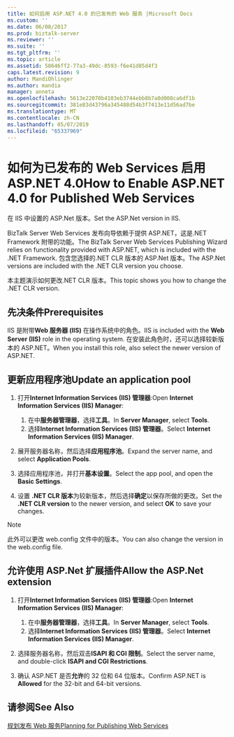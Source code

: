 ```yaml
---
title: 如何启用 ASP.NET 4.0 的已发布的 Web 服务 |Microsoft Docs
ms.custom: ''
ms.date: 06/08/2017
ms.prod: biztalk-server
ms.reviewer: ''
ms.suite: ''
ms.tgt_pltfrm: ''
ms.topic: article
ms.assetid: 58646ff2-77a3-49dc-8593-f6e41d85d4f3
caps.latest.revision: 9
author: MandiOhlinger
ms.author: mandia
manager: anneta
ms.openlocfilehash: 5613e22070b4103eb3744ebb8b7a0d008ca6df1b
ms.sourcegitcommit: 381e83d43796a345488d54b3f7413e11d56ad7be
ms.translationtype: MT
ms.contentlocale: zh-CN
ms.lasthandoff: 05/07/2019
ms.locfileid: "65337969"
---
```

# <a name="how-to-enable-aspnet-40-for-published-web-services"></a><span data-ttu-id="04ced-102">如何为已发布的 Web Services 启用 ASP.NET 4.0</span><span class="sxs-lookup"><span data-stu-id="04ced-102">How to Enable ASP.NET 4.0 for Published Web Services</span></span>
<span data-ttu-id="04ced-103">在 IIS 中设置的 ASP.Net 版本。</span><span class="sxs-lookup"><span data-stu-id="04ced-103">Set the ASP.Net version in IIS.</span></span>

<span data-ttu-id="04ced-104">BizTalk Server Web Services 发布向导依赖于提供 ASP.NET，这是.NET Framework 附带的功能。</span><span class="sxs-lookup"><span data-stu-id="04ced-104">The BizTalk Server Web Services Publishing Wizard relies on functionality provided with ASP.NET, which is included with the .NET Framework.</span></span> <span data-ttu-id="04ced-105">包含您选择的.NET CLR 版本的 ASP.Net 版本。</span><span class="sxs-lookup"><span data-stu-id="04ced-105">The ASP.Net versions are included with the .NET CLR version you choose.</span></span> 

<span data-ttu-id="04ced-106">本主题演示如何更改.NET CLR 版本。</span><span class="sxs-lookup"><span data-stu-id="04ced-106">This topic shows you how to change the .NET CLR version.</span></span> 

## <a name="prerequisites"></a><span data-ttu-id="04ced-107">先决条件</span><span class="sxs-lookup"><span data-stu-id="04ced-107">Prerequisites</span></span>

<span data-ttu-id="04ced-108">IIS 是附带**Web 服务器 (IIS)** 在操作系统中的角色。</span><span class="sxs-lookup"><span data-stu-id="04ced-108">IIS is included with the **Web Server (IIS)** role in the operating system.</span></span> <span data-ttu-id="04ced-109">在安装此角色时，还可以选择较新版本的 ASP.NET。</span><span class="sxs-lookup"><span data-stu-id="04ced-109">When you install this role, also select the newer version of ASP.NET.</span></span> 
  
## <a name="update-an-application-pool"></a><span data-ttu-id="04ced-110">更新应用程序池</span><span class="sxs-lookup"><span data-stu-id="04ced-110">Update an application pool</span></span>
  
1.  <span data-ttu-id="04ced-111">打开**Internet Information Services (IIS) 管理器**:</span><span class="sxs-lookup"><span data-stu-id="04ced-111">Open **Internet Information Services (IIS) Manager**:</span></span>

    1. <span data-ttu-id="04ced-112">在中**服务器管理器**，选择**工具**。</span><span class="sxs-lookup"><span data-stu-id="04ced-112">In **Server Manager**, select **Tools**.</span></span>
    2. <span data-ttu-id="04ced-113">选择**Internet Information Services (IIS) 管理器**。</span><span class="sxs-lookup"><span data-stu-id="04ced-113">Select **Internet Information Services (IIS) Manager**.</span></span>
  
2.  <span data-ttu-id="04ced-114">展开服务器名称，然后选择**应用程序池**。</span><span class="sxs-lookup"><span data-stu-id="04ced-114">Expand the server name, and select **Application Pools**.</span></span>  
  
3.  <span data-ttu-id="04ced-115">选择应用程序池，并打开**基本设置**。</span><span class="sxs-lookup"><span data-stu-id="04ced-115">Select the app pool, and open the **Basic Settings**.</span></span>  
  
4. <span data-ttu-id="04ced-116">设置 **.NET CLR 版本**为较新版本，然后选择**确定**以保存所做的更改。</span><span class="sxs-lookup"><span data-stu-id="04ced-116">Set the **.NET CLR version** to the newer version, and select **OK** to save your changes.</span></span>  

> [!NOTE]
> <span data-ttu-id="04ced-117">此外可以更改 web.config 文件中的版本。</span><span class="sxs-lookup"><span data-stu-id="04ced-117">You can also change the version in the web.config file.</span></span>
 
## <a name="allow-the-aspnet-extension"></a><span data-ttu-id="04ced-118">允许使用 ASP.Net 扩展插件</span><span class="sxs-lookup"><span data-stu-id="04ced-118">Allow the ASP.Net extension</span></span>
  
1.  <span data-ttu-id="04ced-119">打开**Internet Information Services (IIS) 管理器**:</span><span class="sxs-lookup"><span data-stu-id="04ced-119">Open **Internet Information Services (IIS) Manager**:</span></span>

    1. <span data-ttu-id="04ced-120">在中**服务器管理器**，选择**工具**。</span><span class="sxs-lookup"><span data-stu-id="04ced-120">In **Server Manager**, select **Tools**.</span></span>
    2. <span data-ttu-id="04ced-121">选择**Internet Information Services (IIS) 管理器**。</span><span class="sxs-lookup"><span data-stu-id="04ced-121">Select **Internet Information Services (IIS) Manager**.</span></span>
  
2.  <span data-ttu-id="04ced-122">选择服务器名称，然后双击**ISAPI 和 CGI 限制**。</span><span class="sxs-lookup"><span data-stu-id="04ced-122">Select the server name, and double-click **ISAPI and CGI Restrictions**.</span></span>  
  
3. <span data-ttu-id="04ced-123">确认 ASP.NET 是否**允许**的 32 位和 64 位版本。</span><span class="sxs-lookup"><span data-stu-id="04ced-123">Confirm ASP.NET is **Allowed** for the 32-bit and 64-bit versions.</span></span>  
  
## <a name="see-also"></a><span data-ttu-id="04ced-124">请参阅</span><span class="sxs-lookup"><span data-stu-id="04ced-124">See Also</span></span>  
 [<span data-ttu-id="04ced-125">规划发布 Web 服务</span><span class="sxs-lookup"><span data-stu-id="04ced-125">Planning for Publishing Web Services</span></span>](../core/planning-for-publishing-web-services2.md)